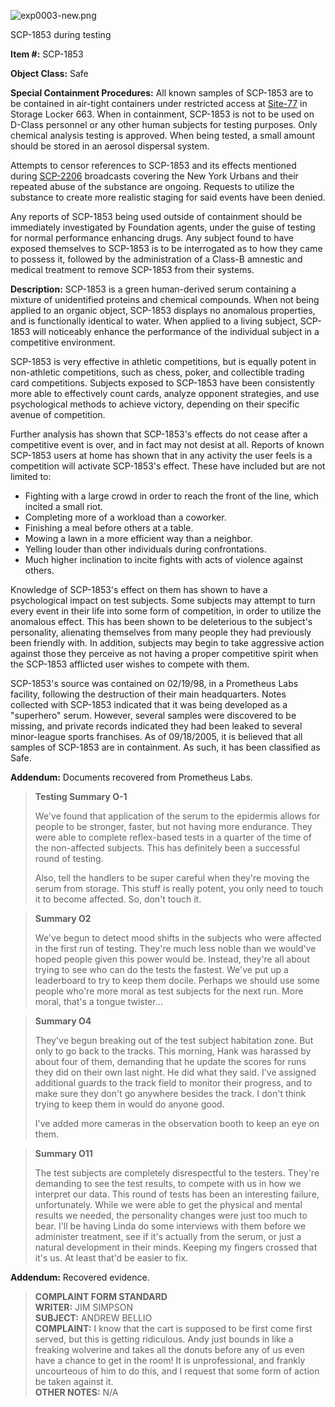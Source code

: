 ![exp0003-new.png](http://scp-wiki.wdfiles.com/local--files/scp-1853/exp0003-new.png)

SCP-1853 during testing

**Item #:** SCP-1853

**Object Class:** Safe

**Special Containment Procedures:** All known samples of SCP-1853 are to be contained in air-tight containers under restricted access at [Site-77](/secure-facility-dossier-site-77) in Storage Locker 663. When in containment, SCP-1853 is not to be used on D-Class personnel or any other human subjects for testing purposes. Only chemical analysis testing is approved. When being tested, a small amount should be stored in an aerosol dispersal system.

Attempts to censor references to SCP-1853 and its effects mentioned during [SCP-2206](/scp-2206) broadcasts covering the New York Urbans and their repeated abuse of the substance are ongoing. Requests to utilize the substance to create more realistic staging for said events have been denied.

Any reports of SCP-1853 being used outside of containment should be immediately investigated by Foundation agents, under the guise of testing for normal performance enhancing drugs. Any subject found to have exposed themselves to SCP-1853 is to be interrogated as to how they came to possess it, followed by the administration of a Class-B amnestic and medical treatment to remove SCP-1853 from their systems.

**Description:** SCP-1853 is a green human-derived serum containing a mixture of unidentified proteins and chemical compounds. When not being applied to an organic object, SCP-1853 displays no anomalous properties, and is functionally identical to water. When applied to a living subject, SCP-1853 will noticeably enhance the performance of the individual subject in a competitive environment.

SCP-1853 is very effective in athletic competitions, but is equally potent in non-athletic competitions, such as chess, poker, and collectible trading card competitions. Subjects exposed to SCP-1853 have been consistently more able to effectively count cards, analyze opponent strategies, and use psychological methods to achieve victory, depending on their specific avenue of competition.

Further analysis has shown that SCP-1853's effects do not cease after a competitive event is over, and in fact may not desist at all. Reports of known SCP-1853 users at home has shown that in any activity the user feels is a competition will activate SCP-1853's effect. These have included but are not limited to:

*   Fighting with a large crowd in order to reach the front of the line, which incited a small riot.
*   Completing more of a workload than a coworker.
*   Finishing a meal before others at a table.
*   Mowing a lawn in a more efficient way than a neighbor.
*   Yelling louder than other individuals during confrontations.
*   Much higher inclination to incite fights with acts of violence against others.

Knowledge of SCP-1853's effect on them has shown to have a psychological impact on test subjects. Some subjects may attempt to turn every event in their life into some form of competition, in order to utilize the anomalous effect. This has been shown to be deleterious to the subject's personality, alienating themselves from many people they had previously been friendly with. In addition, subjects may begin to take aggressive action against those they perceive as not having a proper competitive spirit when the SCP-1853 afflicted user wishes to compete with them.

SCP-1853's source was contained on 02/19/98, in a Prometheus Labs facility, following the destruction of their main headquarters. Notes collected with SCP-1853 indicated that it was being developed as a "superhero" serum. However, several samples were discovered to be missing, and private records indicated they had been leaked to several minor-league sports franchises. As of 09/18/2005, it is believed that all samples of SCP-1853 are in containment. As such, it has been classified as Safe.

**Addendum:** Documents recovered from Prometheus Labs.

> **Testing Summary O-1**
> 
> We've found that application of the serum to the epidermis allows for people to be stronger, faster, but not having more endurance. They were able to complete reflex-based tests in a quarter of the time of the non-affected subjects. This has definitely been a successful round of testing.
> 
> Also, tell the handlers to be super careful when they're moving the serum from storage. This stuff is really potent, you only need to touch it to become affected. So, don't touch it.

> **Summary O2**
> 
> We've begun to detect mood shifts in the subjects who were affected in the first run of testing. They're much less noble than we would've hoped people given this power would be. Instead, they're all about trying to see who can do the tests the fastest. We've put up a leaderboard to try to keep them docile. Perhaps we should use some people who're more moral as test subjects for the next run. More moral, that's a tongue twister…

> **Summary O4**
> 
> They've begun breaking out of the test subject habitation zone. But only to go back to the tracks. This morning, Hank was harassed by about four of them, demanding that he update the scores for runs they did on their own last night. He did what they said. I've assigned additional guards to the track field to monitor their progress, and to make sure they don't go anywhere besides the track. I don't think trying to keep them in would do anyone good.
> 
> I've added more cameras in the observation booth to keep an eye on them.

> **Summary O11**
> 
> The test subjects are completely disrespectful to the testers. They're demanding to see the test results, to compete with us in how we interpret our data. This round of tests has been an interesting failure, unfortunately. While we were able to get the physical and mental results we needed, the personality changes were just too much to bear. I'll be having Linda do some interviews with them before we administer treatment, see if it's actually from the serum, or just a natural development in their minds. Keeping my fingers crossed that it's us. At least that'd be easier to fix.

**Addendum:** Recovered evidence.

> **COMPLAINT FORM STANDARD**  
> **WRITER:** JIM SIMPSON  
> **SUBJECT:** ANDREW BELLIO  
> **COMPLAINT:** I know that the cart is supposed to be first come first served, but this is getting ridiculous. Andy just bounds in like a freaking wolverine and takes all the donuts before any of us even have a chance to get in the room! It is unprofessional, and frankly uncourteous of him to do this, and I request that some form of action be taken against it.  
> **OTHER NOTES:** N/A